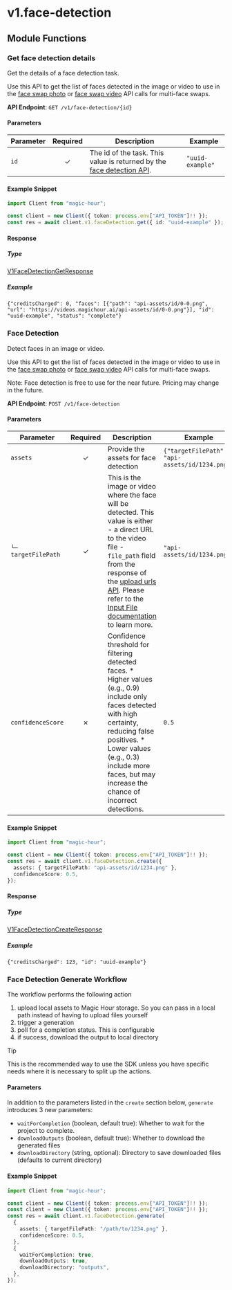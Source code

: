 # v1.face-detection

## Module Functions
### Get face detection details <a name="get"></a>

Get the details of a face detection task. 

Use this API to get the list of faces detected in the image or video to use in the [face swap photo](/api-reference/face-swap-photo/face-swap-photo) or [face swap video](/api-reference/face-swap/face-swap-video) API calls for multi-face swaps.

**API Endpoint**: `GET /v1/face-detection/{id}`

#### Parameters

| Parameter | Required | Description | Example |
|-----------|:--------:|-------------|--------|
| `id` | ✓ | The id of the task. This value is returned by the [face detection API](/api-reference/files/face-detection#response-id). | `"uuid-example"` |

#### Example Snippet

```typescript
import Client from "magic-hour";

const client = new Client({ token: process.env["API_TOKEN"]!! });
const res = await client.v1.faceDetection.get({ id: "uuid-example" });

```

#### Response

##### Type
[V1FaceDetectionGetResponse](/src/types/v1-face-detection-get-response.ts)

##### Example
`{"creditsCharged": 0, "faces": [{"path": "api-assets/id/0-0.png", "url": "https://videos.magichour.ai/api-assets/id/0-0.png"}], "id": "uuid-example", "status": "complete"}`

### Face Detection <a name="create"></a>

Detect faces in an image or video. 
      
Use this API to get the list of faces detected in the image or video to use in the [face swap photo](/api-reference/face-swap-photo/face-swap-photo) or [face swap video](/api-reference/face-swap/face-swap-video) API calls for multi-face swaps.

Note: Face detection is free to use for the near future. Pricing may change in the future.

**API Endpoint**: `POST /v1/face-detection`

#### Parameters

| Parameter | Required | Description | Example |
|-----------|:--------:|-------------|--------|
| `assets` | ✓ | Provide the assets for face detection | `{"targetFilePath": "api-assets/id/1234.png"}` |
| `└─ targetFilePath` | ✓ | This is the image or video where the face will be detected. This value is either - a direct URL to the video file - `file_path` field from the response of the [upload urls API](https://docs.magichour.ai/api-reference/files/generate-asset-upload-urls).  Please refer to the [Input File documentation](https://docs.magichour.ai/api-reference/files/generate-asset-upload-urls#input-file) to learn more.  | `"api-assets/id/1234.png"` |
| `confidenceScore` | ✗ | Confidence threshold for filtering detected faces.  * Higher values (e.g., 0.9) include only faces detected with high certainty, reducing false positives.  * Lower values (e.g., 0.3) include more faces, but may increase the chance of incorrect detections. | `0.5` |

#### Example Snippet

```typescript
import Client from "magic-hour";

const client = new Client({ token: process.env["API_TOKEN"]!! });
const res = await client.v1.faceDetection.create({
  assets: { targetFilePath: "api-assets/id/1234.png" },
  confidenceScore: 0.5,
});

```

#### Response

##### Type
[V1FaceDetectionCreateResponse](/src/types/v1-face-detection-create-response.ts)

##### Example
`{"creditsCharged": 123, "id": "uuid-example"}`
<!-- CUSTOM DOCS START -->
### Face Detection Generate Workflow <a name="generate"></a>

The workflow performs the following action

1. upload local assets to Magic Hour storage. So you can pass in a local path instead of having to upload files yourself
2. trigger a generation
3. poll for a completion status. This is configurable
4. if success, download the output to local directory

> [!TIP]
> This is the recommended way to use the SDK unless you have specific needs where it is necessary to split up the actions.

#### Parameters

In addition to the parameters listed in the `create` section below, `generate` introduces 3 new parameters:

- `waitForCompletion` (boolean, default true): Whether to wait for the project to complete.
- `downloadOutputs` (boolean, default true): Whether to download the generated files
- `downloadDirectory` (string, optional): Directory to save downloaded files (defaults to current directory)

#### Example Snippet

```typescript
import Client from "magic-hour";

const client = new Client({ token: process.env["API_TOKEN"]!! });
const client = new Client({ token: process.env["API_TOKEN"]!! });
const res = await client.v1.faceDetection.generate(
  {
    assets: { targetFilePath: "/path/to/1234.png" },
    confidenceScore: 0.5,
  },
  {
    waitForCompletion: true,
    downloadOutputs: true,
    downloadDirectory: "outputs",
  },
});

```

<!-- CUSTOM DOCS END -->

